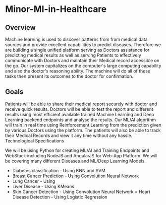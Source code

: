 # Minor-Ml-in-Healthcare

## Overview
Machine learning is used to discover patterns from from medical data sources and provide excellent capabilities to predict diseases. 
Therefore we are building a single unified platform serving as Doctors assistance for predicting medical results as well as serving Patients to effectively communicate with Doctors and maintain their Medical record accessible on the go.
Our system capitalizes on the computer's large computing capability and also the doctor's reasoning ability. The machine will do all of these tasks then present its outcomes to the doctor for confirmation.

## Goals
Patients will be able to share their medical report securely with doctor and receive quick results. 
Doctors will be able to test the report and different results using most efficient available trained Machine Learning and Deep Learning backend endpoints and analyse the results.
Our ML/AI algorithm will train in real time using Reinforcement Learning from the prediction given by various Doctors using the platform.
The patients will also be able to track their Medical Records and view it any time without any hassle.
Technological Specifications

We will be using Python for creating ML/AI and Training Endpoints and WebStack including NodeJS and AngularJS for Web-App Platform.
We will be covering many different Diseases and ML/Deep Learning Models. 

- Diabetes classification       -    Using KNN and SVM.
- Breast Cancer Prediction   -    Using Convolution Neural Network
- Lung Cancer                        -    Using 
- Liver Disease                       -    Using KMeans
- Skin Cancer Detection        -    Using Convolution Neural Network
= Heart Disease Detection    -    Using Logistic Regression

